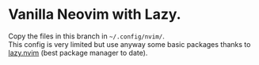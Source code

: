 # Vanilla Neovim with Lazy.
Copy the files in this branch in `~/.config/nvim/`.  
This config is very limited but use anyway some basic packages thanks to
[lazy.nvim](https://github.com/folke/lazy.nvim) (best package manager to date).

